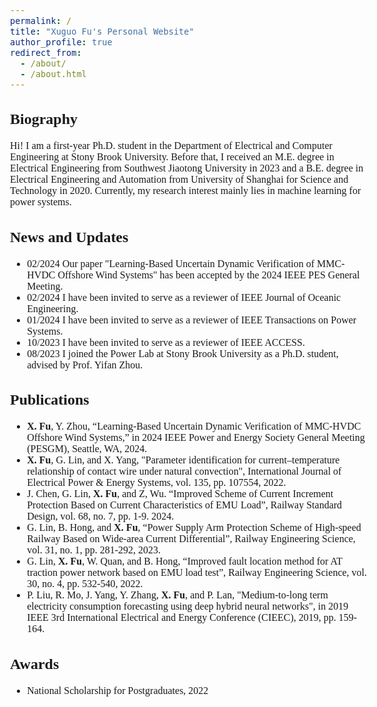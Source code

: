 ```yaml
---
permalink: /
title: "Xuguo Fu's Personal Website"
author_profile: true
redirect_from: 
  - /about/
  - /about.html
---
```


<style>
  body {
    font-family: Georgia, serif;
    font-size: 16px;
  }
</style>

## Biography
Hi! I am a first-year Ph.D. student in the Department of Electrical and Computer Engineering at Stony Brook University. Before that, I received an M.E. degree in Electrical Engineering from Southwest Jiaotong University in 2023 and a B.E. degree in Electrical Engineering and Automation from University of Shanghai for Science and Technology in 2020. Currently, my research interest mainly lies in machine learning for power systems.

## News and Updates
- 02/2024 Our paper "Learning-Based Uncertain Dynamic Verification of MMC-HVDC Offshore Wind Systems" has been accepted by the 2024 IEEE PES General Meeting.
- 02/2024 I have been invited to serve as a reviewer of IEEE Journal of Oceanic Engineering.
- 01/2024 I have been invited to serve as a reviewer of IEEE Transactions on Power Systems.
- 10/2023 I have been invited to serve as a reviewer of IEEE ACCESS.
- 08/2023 I joined the Power Lab at Stony Brook University as a Ph.D. student, advised by Prof. Yifan Zhou.

## Publications
-	**X. Fu**, Y. Zhou, “Learning-Based Uncertain Dynamic Verification of MMC-HVDC Offshore Wind Systems,” in 2024 IEEE Power and Energy Society General Meeting (PESGM), Seattle, WA, 2024.
-	**X. Fu**, G. Lin, and X. Yang, "Parameter identification for current–temperature relationship of contact wire under natural convection", International Journal of Electrical Power & Energy Systems, vol. 135, pp. 107554, 2022.
-	J. Chen, G. Lin, **X. Fu**, and Z, Wu. “Improved Scheme of Current Increment Protection Based on Current Characteristics of EMU Load”, Railway Standard Design, vol. 68, no. 7, pp. 1-9. 2024.
-	G. Lin, B. Hong, and **X. Fu**, “Power Supply Arm Protection Scheme of High-speed Railway Based on Wide-area Current Differential”, Railway Engineering Science, vol. 31, no. 1, pp. 281-292, 2023.
-	G. Lin, **X. Fu**, W. Quan, and B. Hong, “Improved fault location method for AT traction power network based on EMU load test”, Railway Engineering Science, vol. 30, no. 4, pp. 532-540, 2022.
-	P. Liu, R. Mo, J. Yang, Y. Zhang, **X. Fu**, and P. Lan, "Medium-to-long term electricity consumption forecasting using deep hybrid neural networks", in 2019 IEEE 3rd International Electrical and Energy Conference (CIEEC), 2019, pp. 159-164.


## Awards
- National Scholarship for Postgraduates, 2022
